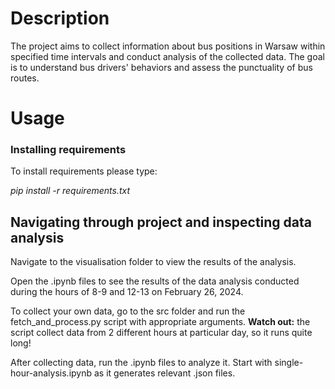# Description
The project aims to collect information about bus positions in Warsaw
within specified time intervals and conduct analysis of the collected data.
The goal is to understand bus drivers' behaviors and assess the punctuality of bus routes.


# Usage

### Installing requirements
To install requirements please type:

_pip install -r requirements.txt_



## Navigating through project and inspecting data analysis
Navigate to the visualisation folder to view the results of the analysis.

Open the .ipynb files to see the results of the data analysis conducted during the hours of 8-9 and 12-13 on February 26, 2024.

To collect your own data, go to the src folder and run the fetch_and_process.py script with appropriate arguments. 
**Watch out:** the script collect data from 2 different hours at particular day, so it runs quite long!

After collecting data, run the .ipynb files to analyze it. Start with single-hour-analysis.ipynb as it generates relevant .json files.